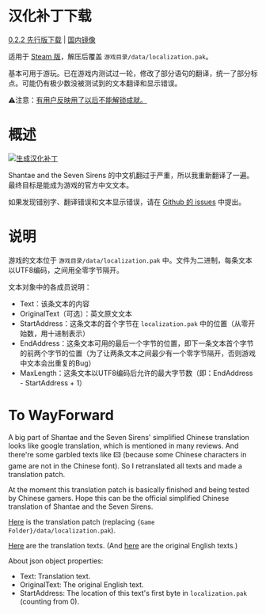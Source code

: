 # 汉化补丁下载

[0.2.2 先行版下载](https://github.com/JasonWei512/Shantae-and-the-Seven-Sirens-Chinese-Retranslation-Project/releases/download/0.2.2/localization.pak.zip) | [国内镜像](http://github.strcpy.cn/JasonWei512/Shantae-and-the-Seven-Sirens-Chinese-Retranslation-Project/releases/download/0.2.2/localization.pak.zip)

适用于 [Steam 版](https://store.steampowered.com/app/1191630/Shantae_and_the_Seven_Sirens/)，解压后覆盖 ```游戏目录/data/localization.pak```。

基本可用于游玩。已在游戏内测试过一轮，修改了部分语句的翻译，统一了部分标点。可能仍有极少数没被测试到的文本翻译和显示错误。

⚠注意：[有用户反映用了以后不能解锁成就。](https://github.com/JasonWei512/Shantae-and-the-Seven-Sirens-Chinese-Retranslation-Project/issues/3)

# 概述

[![生成汉化补丁](https://github.com/JasonWei512/Shantae-and-the-Seven-Sirens-Chinese-Retranslation-Project/workflows/%E7%94%9F%E6%88%90%E6%B1%89%E5%8C%96%E8%A1%A5%E4%B8%81%E3%80%80%E3%80%80/badge.svg)](https://github.com/JasonWei512/Shantae-and-the-Seven-Sirens-Chinese-Retranslation-Project/actions?query=workflow%3A%E7%94%9F%E6%88%90%E6%B1%89%E5%8C%96%E8%A1%A5%E4%B8%81%E3%80%80%E3%80%80)

Shantae and the Seven Sirens 的中文机翻过于严重，所以我重新翻译了一遍。最终目标是能成为游戏的官方中文文本。

如果发现错别字、翻译错误和文本显示错误，请在 [Github 的 issues](https://github.com/JasonWei512/Shantae-and-the-Seven-Sirens-Chinese-Retranslation-Project/issues) 中提出。

# 说明

游戏的文本位于 ```游戏目录/data/localization.pak``` 中。文件为二进制，每条文本以UTF8编码，之间用全零字节隔开。

文本对象中的各成员说明：
- Text：该条文本的内容
- OriginalText（可选）：英文原文文本
- StartAddress：这条文本的首个字节在 ```localization.pak``` 中的位置（从零开始数，用十进制表示）
- EndAddress：这条文本可用的最后一个字节的位置，即下一条文本首个字节的前两个字节的位置（为了让两条文本之间最少有一个零字节隔开，否则游戏中文本会出重复的Bug）
- MaxLength：这条文本以UTF8编码后允许的最大字节数（即：EndAddress - StartAddress + 1）

# To WayForward

A big part of Shantae and the Seven Sirens' simplified Chinese translation looks like 
google translation, which is mentioned in many reviews. And there're some garbled texts like 🖾 (because some Chinese characters in game are not in the Chinese font). So I retranslated all texts and made a translation patch.

At the moment this translation patch is basically finished and being tested by Chinese gamers. Hope this can be the official simplified Chinese translation of Shantae and the Seven Sirens.

[Here](https://github.com/JasonWei512/Shantae-and-the-Seven-Sirens-Chinese-Retranslation-Project/releases/download/0.2.2/localization.pak.zip) is the translation patch (replacing ```{Game Folder}/data/localization.pak```). 

[Here](https://github.com/JasonWei512/Shantae-and-the-Seven-Sirens-Chinese-Retranslation-Project/tree/translation/简体中文) are the translation texts. (And [here](https://github.com/JasonWei512/Shantae-and-the-Seven-Sirens-Chinese-Retranslation-Project/tree/translation/English) are the original English texts.)

About json object properties:

- Text: Translation text.
- OriginalText: The original English text.
- StartAddress: The location of this text's first byte in ```localization.pak``` (counting from 0).
